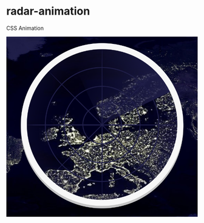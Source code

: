 # radar-animation
CSS Animation

![Radar Animation](https://github.com/dianavile/radar-animation/blob/main/radar-animation.PNG)
